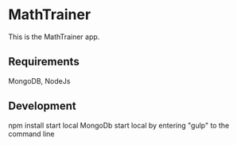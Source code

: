 # MathTrainer
This is the MathTrainer app.

## Requirements
MongoDB, NodeJs

## Development
npm install
start local MongoDb
start local by entering "gulp" to the command line
